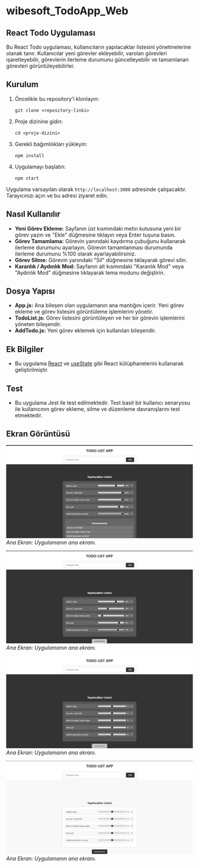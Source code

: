 # wibesoft_TodoApp_Web
## React Todo Uygulaması

Bu React Todo uygulaması, kullanıcıların yapılacaklar listesini yönetmelerine olanak tanır. Kullanıcılar yeni görevler ekleyebilir, varolan görevleri işaretleyebilir, görevlerin ilerleme durumunu güncelleyebilir ve tamamlanan görevleri görüntüleyebilirler.

## Kurulum

1. Öncelikle bu repository'i klonlayın:

    ```
    git clone <repository-linki>
    ```

2. Proje dizinine gidin:

    ```
    cd <proje-dizini>
    ```

3. Gerekli bağımlılıkları yükleyin:

    ```
    npm install
    ```

4. Uygulamayı başlatın:

    ```
    npm start
    ```

Uygulama varsayılan olarak `http://localhost:3000` adresinde çalışacaktır. Tarayıcınızı açın ve bu adresi ziyaret edin.

## Nasıl Kullanılır

- **Yeni Görev Ekleme:** Sayfanın üst kısmındaki metin kutusuna yeni bir görev yazın ve "Ekle" düğmesine tıklayın veya Enter tuşuna basın.
- **Görev Tamamlama:** Görevin yanındaki kaydırma çubuğunu kullanarak ilerleme durumunu ayarlayın. Görevin tamamlanması durumunda ilerleme durumunu %100 olarak ayarlayabilirsiniz.
- **Görev Silme:** Görevin yanındaki "Sil" düğmesine tıklayarak görevi silin.
- **Karanlık / Aydınlık Mod:** Sayfanın alt kısmındaki "Karanlık Mod" veya "Aydınlık Mod" düğmesine tıklayarak tema modunu değiştirin.

## Dosya Yapısı

- **App.js:** Ana bileşen olan uygulamanın ana mantığını içerir. Yeni görev ekleme ve görev listesini görüntüleme işlemlerini yönetir.
- **TodoList.js:** Görev listesini görüntüleyen ve her bir görevin işlemlerini yöneten bileşendir.
- **AddTodo.js:** Yeni görev eklemek için kullanılan bileşendir.

## Ek Bilgiler

- Bu uygulama [React](https://reactjs.org/) ve [useState](https://reactjs.org/docs/hooks-state.html) gibi React kütüphanelerini kullanarak geliştirilmiştir.

## Test
- Bu uygulama Jest ile test edilmektedir. Test basit bir kullanıcı senaryosu ile kullanıcının görev ekleme, silme ve düzenleme davranışlarını test etmektedir.

## Ekran Görüntüsü

![Ana Ekran1](public/web4.png)
*Ana Ekran: Uygulamanın ana ekranı.*

![Ana Ekran2](public/web3.png)
*Ana Ekran: Uygulamanın ana ekranı.*

![Ana Ekran3](public/web2.png)
*Ana Ekran: Uygulamanın ana ekranı.*

![Ana Ekran3](public/web1.png)
*Ana Ekran: Uygulamanın ana ekranı.*


